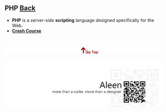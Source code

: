 ## PHP [Back](./../Programming%20Menu.md)

- **PHP** is a server-side **scripting** language designed specifically for the Web.
- [**Crash Course**](./crash/crash.md)


<a href="#" style="left:200px;"><img src="./../../pic/gotop.png"></a>
=====
<a href="http://aleen42.github.io/" target="_blank" ><img src="./../../pic/tail.gif"></a>
